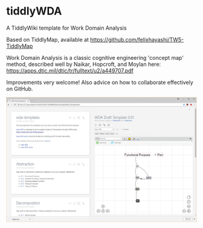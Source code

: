# tiddlyWDA
A TiddlyWiki template for Work Domain Analysis

Based on TiddlyMap, available at
https://github.com/felixhayashi/TW5-TiddlyMap

Work Domain Analysis is a classic cognitive engineering 'concept map' method, described well by Naikar, Hopcroft, and Moylan here: 
https://apps.dtic.mil/dtic/tr/fulltext/u2/a449707.pdf

Improvements very welcome!  Also advice on how to collaborate effectively on GitHub.

<img src="./tiddlyWDA.JPG">
